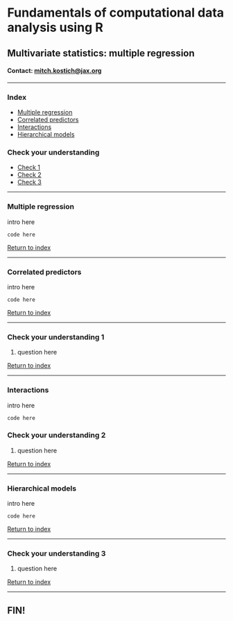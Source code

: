 # Fundamentals of computational data analysis using R
## Multivariate statistics: multiple regression
#### Contact: mitch.kostich@jax.org

---

### Index

- [Multiple regression](#multiple-regression)
- [Correlated predictors](#correlated-predictors)
- [Interactions](#interactions)
- [Hierarchical models](#hierarchical-models)

### Check your understanding

- [Check 1](#check-your-understanding-1)
- [Check 2](#check-your-understanding-2)
- [Check 3](#check-your-understanding-3)

---

### Multiple regression

intro here

```
code here

```

[Return to index](#index)

---

### Correlated predictors

intro here

```
code here

```

[Return to index](#index)

---

### Check your understanding 1

1) question here

[Return to index](#index)

---

### Interactions

intro here

```
code here

```

### Check your understanding 2

1) question here

[Return to index](#index)

---

### Hierarchical models

intro here

```
code here

```

[Return to index](#index)

---

### Check your understanding 3

1) question here

[Return to index](#index)

---

## FIN!
